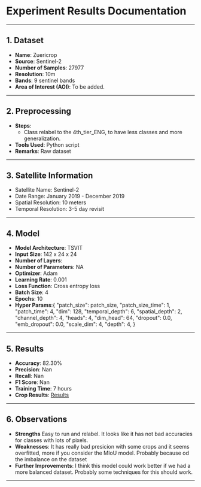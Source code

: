 # Experiment Results Documentation

---

## 1. Dataset

- **Name**:  Zuericrop
- **Source**: Sentinel-2
- **Number of Samples**: 27977
- **Resolution**: 10m
- **Bands**: 9 sentinel bands
- **Area of Interest (AOI)**: To be added.

---

## 2. Preprocessing

- **Steps**: 
  - Class relabel to the 4th_tier_ENG, to have less classes and more generalization.
- **Tools Used**: Python script
- **Remarks**: Raw dataset

---

## 3. Satellite Information

- Satellite Name: Sentinel-2
- Date Range: January 2019 - December 2019
- Spatial Resolution: 10 meters
- Temporal Resolution: 3-5 day revisit

---

## 4. Model

- **Model Architecture**: TSVIT
- **Input Size**: 142 x 24 x 24
- **Number of Layers**: 
- **Number of Parameters**: NA
- **Optimizer**: Adam
- **Learning Rate**: 0.001
- **Loss Function**: Cross entropy loss
- **Batch Size**: 4
- **Epochs**: 10
- **Hyper Params**:{
    "patch_size": patch_size,
    "patch_size_time": 1,
    "patch_time": 4,
    "dim": 128,
    "temporal_depth": 6,
    "spatial_depth": 2,
    "channel_depth": 4,
    "heads": 4,
    "dim_head": 64,
    "dropout": 0.0,
    "emb_dropout": 0.0,
    "scale_dim": 4,
    "depth": 4,
}

---

## 5. Results

- **Accuracy**:  82.30%
- **Precision**: Nan
- **Recall**: Nan
- **F1 Score**: Nan
- **Training Time**: 7 hours
- **Crop Results**: [Results](../csvs/zueri_crop_2_results.csv)


---

## 6. Observations

- **Strengths** Easy to run and relabel. It looks like it has not bad accuracies for classes with lots of pixels.
- **Weaknesses**: It has really bad presicion with some crops and it seems overfitted, more if you consider the MIoU model. Probably because od the imbalance on the dataset
- **Further Improvements**: I think this model could work better if we had a more balanced dataset. Probably some techniques for this should work.


---

